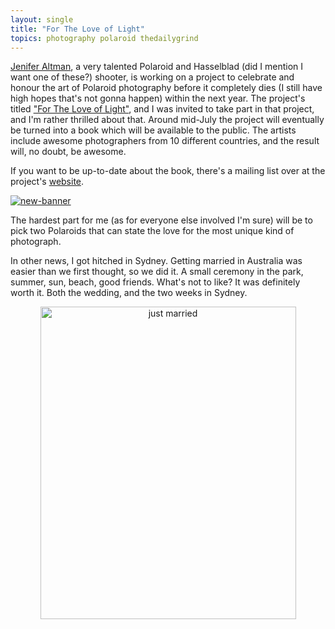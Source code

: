 ```yaml
---
layout: single
title: "For The Love of Light"
topics: photography polaroid thedailygrind
---
```

[Jenifer Altman](http://nectarandlight.typepad.com/my_weblog), a very talented Polaroid and Hasselblad (did I mention I want one of these?) shooter, is working on a project to celebrate and honour the art of Polaroid photography before it completely dies (I still have high hopes that's not gonna happen) within the next year. The project's titled ["For The Love of Light"](http://www.fortheloveoflight.com), and I was invited to take part in that project, and I'm rather thrilled about that. Around mid-July the project will eventually be turned into a book which will be available to the public. The artists include awesome photographers from 10 different countries, and the result will, no doubt, be awesome.

If you want to be up-to-date about the book, there's a mailing list over at the project's [website](http://www.fortheloveoflight.com).

<a href="http://www.fortheloveoflight.com" title="For The Love Of Light"><img src="http://img.skitch.com/20080320-c8gh3ctbjbupxd8uguak9xu21m.jpg" alt="new-banner"/></a>

The hardest part for me (as for everyone else involved I'm sure) will be to pick two Polaroids that can state the love for the most unique kind of photograph.

In other news, I got hitched in Sydney. Getting married in Australia was easier than we first thought, so we did it. A small ceremony in the park, summer, sun, beach, good friends. What's not to like? It was definitely worth it. Both the wedding, and the two weeks in Sydney.

<div style="text-align:center;"><a href="http://www.flickr.com/photos/88467464@N00/2336841807" title="View 'just married' on Flickr.com"><img src="http://farm3.static.flickr.com/2348/2336841807_465737e34c.jpg" alt="just married" border="0" width="409" height="500" /></a></div>
<br/>